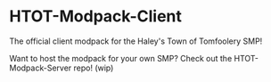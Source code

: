 # HTOT-Modpack-Client
The official client modpack for the Haley's Town of Tomfoolery SMP!


Want to host the modpack for your own SMP? Check out the HTOT-Modpack-Server repo! (wip)

